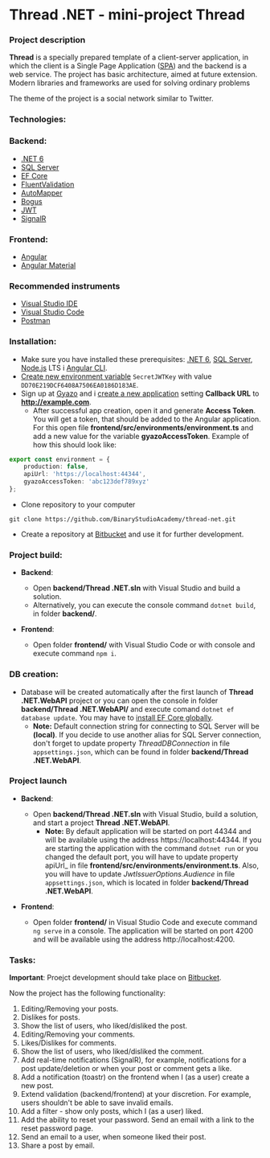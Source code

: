 # Thread .NET - mini-project Thread

### Project description

**Thread** is a specially prepared template of a client-server application, in which the client is a Single Page Application ([SPA](https://en.wikipedia.org/wiki/Single-page_application)) and the backend is a web service. The project has basic architecture, aimed at future extension. Modern libraries and frameworks are used for solving ordinary problems

The theme of the project is a social network similar to Twitter.

### Technologies:

### Backend:
- [.NET 6](https://dotnet.microsoft.com/download)
- [SQL Server](https://www.microsoft.com/sql-server/sql-server-downloads)
- [EF Core](https://docs.microsoft.com/ef/core)
- [FluentValidation](https://github.com/JeremySkinner/FluentValidation)
- [AutoMapper](https://github.com/AutoMapper/AutoMapper)
- [Bogus](https://github.com/bchavez/Bogus)
- [JWT](https://jwt.io)
- [SignalR](https://dotnet.microsoft.com/apps/aspnet/real-time)

### Frontend:
- [Angular](https://angular.io)
- [Angular Material](https://material.angular.io)

### Recommended instruments
- [Visual Studio IDE](https://visualstudio.microsoft.com/vs)
- [Visual Studio Code](https://code.visualstudio.com)
- [Postman](https://www.getpostman.com)

### Installation:
- Make sure you have installed these prerequisites: [.NET 6](https://dotnet.microsoft.com/download), [SQL Server](https://www.microsoft.com/sql-server/sql-server-downloads), [Node.js](https://nodejs.org/en/) LTS і [Angular CLI](https://angular.io/cli).
- [Create new environment variable](https://www.twilio.com/blog/2017/01/how-to-set-environment-variables.html) `SecretJWTKey` with value `DD70E219DCF6408A7506EA0186D183AE`.
- Sign up at [Gyazo](https://gyazo.com/signup) and і [create a new application](https://gyazo.com/oauth/applications) setting **Callback URL** to **http://example.com**.
  - After successful app creation, open it and generate **Access Token**. You will get a token, that should be added to the Angular application. For this open file **frontend/src/environments/environment.ts** and add a new value for the variable **gyazoAccessToken**. Example of how this should look like:
```typescript
export const environment = {
    production: false,
    apiUrl: 'https://localhost:44344',
    gyazoAccessToken: 'abc123def789xyz'
};
```

- Clone repository to your computer
```
git clone https://github.com/BinaryStudioAcademy/thread-net.git
```
- Create a repository at [Bitbucket](https://bitbucket.org/) and use it for further development.

### Project build:
- **Backend**:
  - Open **backend/Thread .NET.sln** with Visual Studio and build a solution.
  - Alternatively, you can execute the console command `dotnet build`, in folder **backend/**.

- **Frontend**:
  - Open folder **frontend/** with Visual Studio Code or with console and execute command `npm i`.

### DB creation:
- Database will be created automatically after the first launch of **Thread .NET.WebAPI** project or you can open the console in folder **backend/Thread .NET.WebAPI/** and execute comand `dotnet ef database update`. You may have to  [install EF Core globally](https://www.microsoft.com/sql-server/sql-server-downloads).
  - **Note:** Default connection string for connecting to SQL Server will be **(local)**. If you decide to use another alias for SQL Server connection, don't forget to update property  _ThreadDBConnection_ in file `appsettings.json`, which can be found in folder **backend/Thread .NET.WebAPI**.

### Project launch
- **Backend**:
  - Open **backend/Thread .NET.sln** with Visual Studio, build a solution, and start a project **Thread .NET.WebAPI**.
    - **Note:** By default application will be started on port 44344 and will be available using the address https://localhost:44344. If you are starting the application with the command `dotnet run` or you changed the default port, you will have to update property apiUrl_ in file **frontend/src/environments/environment.ts**. Also, you will have to update _JwtIssuerOptions.Audience_ in file `appsettings.json`, which is located in folder **backend/Thread .NET.WebAPI**.

- **Frontend**:
  - Open folder **frontend/** in Visual Studio Code and execute command `ng serve` in a console. The application will be started on port 4200 and will be available using the address http://localhost:4200.

### Tasks:

**Important**: Proejct development should take place on [Bitbucket](https://bitbucket.org/).

Now the project has the following functionality:

1. Editing/Removing your posts.
2. Dislikes for posts.
3. Show the list of users, who liked/disliked the post.
4. Editing/Removing your comments.
5. Likes/Dislikes for comments.
6. Show the list of users, who liked/disliked the comment.
7. Add real-time notifications (SignalR), for example, notifications for a post update/deletion or when your post or comment gets a like.
8. Add a notification (toastr) on the frontend when I (as a user) create a new post.
9. Extend validation (backend/frontend) at your discretion. For example, users shouldn't be able to save invalid emails.
10. Add a filter - show only posts, which I (as a user) liked.
11. Add the ability to reset your password. Send an email with a link to the reset password page.
12. Send an email to a user, when someone liked their post.
13. Share a post by email.
